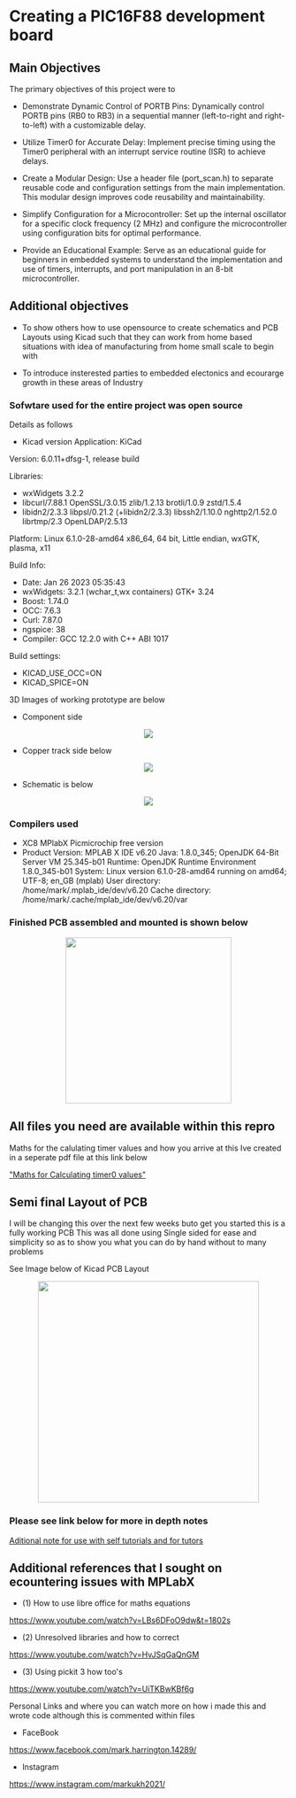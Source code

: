 # Creating a PIC16F88 development board 

## Main Objectives 

The primary objectives of this project were to 

-   Demonstrate Dynamic Control of PORTB Pins:
        Dynamically control PORTB pins (RB0 to RB3) in a sequential manner (left-to-right and right-to-left) with a customizable delay.

-   Utilize Timer0 for Accurate Delay:
        Implement precise timing using the Timer0 peripheral with an interrupt service routine (ISR) to achieve delays.

-   Create a Modular Design:
        Use a header file (port_scan.h) to separate reusable code and configuration settings from the main implementation. This modular design improves code reusability and maintainability.

-   Simplify Configuration for a Microcontroller:
        Set up the internal oscillator for a specific clock frequency (2 MHz) and configure the microcontroller using configuration bits for optimal performance.

-   Provide an Educational Example:
        Serve as an educational guide for beginners in embedded systems to understand the implementation and use of timers, interrupts, and port manipulation in an 8-bit microcontroller.

## Additional objectives 

- To show others how to use  opensource to create schematics and PCB Layouts using Kicad  such that they can work from  home based situations  with  idea of manufacturing  from home  small scale to begin with 

- To introduce insterested parties to embedded electonics and ecourarge growth in these areas of Industry 

### Sofwtare used  for the entire project was open source 

Details as follows 

- Kicad version Application: KiCad

Version: 6.0.11+dfsg-1, release build

Libraries:
	
- wxWidgets 3.2.2
- libcurl/7.88.1 OpenSSL/3.0.15 zlib/1.2.13 brotli/1.0.9 zstd/1.5.4  
- libidn2/2.3.3 libpsl/0.21.2 (+libidn2/2.3.3) libssh2/1.10.0 nghttp2/1.52.0 librtmp/2.3 OpenLDAP/2.5.13

Platform: Linux 6.1.0-28-amd64 x86_64, 64 bit, Little endian, wxGTK, plasma, x11

Build Info:


-   Date: Jan 26 2023 05:35:43  
-   wxWidgets: 3.2.1 (wchar_t,wx containers) GTK+ 3.24
-   Boost: 1.74.0
-   OCC: 7.6.3
-   Curl: 7.87.0
-   ngspice: 38
-   Compiler: GCC 12.2.0 with C++ ABI 1017

Build settings:
-   KICAD_USE_OCC=ON
-   KICAD_SPICE=ON


3D Images of working prototype are below 

- Component side 

<p align = "center" >
<img src = "images/developmentBoard1.png" >
</p> 

- Copper track side   below 

<p align = "center" >
<img src = "images/developmentBoard2.png" >
</p>

- Schematic  is below 
<p align = "center" >
<img src = "images/Schematic.png" >
</p>

### Compilers used 

- XC8 MPlabX Picmicrochip free version 
-   Product Version: MPLAB X IDE v6.20
Java: 1.8.0_345; OpenJDK 64-Bit Server VM 25.345-b01
Runtime: OpenJDK Runtime Environment 1.8.0_345-b01
System: Linux version 6.1.0-28-amd64 running on amd64; UTF-8; en_GB (mplab)
User directory: /home/mark/.mplab_ide/dev/v6.20
Cache directory: /home/mark/.cache/mplab_ide/dev/v6.20/var


### Finished PCB assembled and mounted is shown below 

<p align = "center" >
<img src = "images/final.jpg" width = 300 >
</p>

## All files you need are available  within this repro 

Maths for the  calulating timer values and how you arrive at this Ive created in a seperate pdf file  at this  link below 



["Maths for Calculating timer0  values"](maths.pdf)


## Semi final Layout of PCB 

I will be changing this  over the next few weeks buto get you started this is a 
fully working PCB  This was all done using Single sided  for ease and simplicity
so as to  show you what  you can do by hand  without to many problems 



See Image  below of Kicad PCB Layout 
<p align = "center" >
<img src = "images/PCBLayout.png" width = 400 >
</p>


### Please see link below for more in depth notes 

[Aditional note for use with self tutorials and for tutors ](/TutorialNotes.MD)


## Additional references that I sought  on ecountering issues  with MPLabX 

-   (1) How to use libre office for maths equations

https://www.youtube.com/watch?v=LBs6DFoO9dw&t=1802s

-   (2) Unresolved libraries and how to correct 

https://www.youtube.com/watch?v=HvJSqGaQnGM

-   (3)  Using pickit 3 how too's 

https://www.youtube.com/watch?v=UiTKBwKBf6g 


Personal Links  and where you can watch more on how i  made this and wrote code although this is  commented within files 

-    FaceBook 

https://www.facebook.com/mark.harrington.14289/

-    Instagram 

https://www.instagram.com/markukh2021/ 


 
